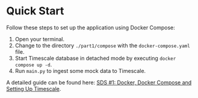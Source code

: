 # Quick Start
Follow these steps to set up the application using Docker Compose:
1. Open your terminal.
2. Change to the directory ``./part1/compose`` with the ``docker-compose.yaml`` file.
3. Start Timescale database in detached mode by executing ``docker compose up -d``.
4. Run ``main.py`` to ingest some mock data to Timescale.

A detailed guide can be found here: 
[SDS #1: Docker, Docker Compose and Setting Up Timescale](https://x.com/bylethquant/status/1828041355131859198).